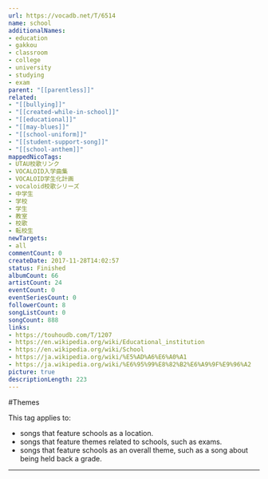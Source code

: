 ```yaml
---
url: https://vocadb.net/T/6514
name: school
additionalNames: 
- education
- gakkou
- classroom
- college
- university
- studying
- exam
parent: "[[parentless]]"
related:
- "[[bullying]]"
- "[[created-while-in-school]]"
- "[[educational]]"
- "[[may-blues]]"
- "[[school-uniform]]"
- "[[student-support-song]]"
- "[[school-anthem]]"
mappedNicoTags:
- UTAU校歌リンク
- VOCALOID入学曲集
- VOCALOID学生化計画
- vocaloid校歌シリーズ
- 中学生
- 学校
- 学生
- 教室
- 校歌
- 転校生
newTargets:
- all
commentCount: 0
createDate: 2017-11-28T14:02:57
status: Finished
albumCount: 66
artistCount: 24
eventCount: 0
eventSeriesCount: 0
followerCount: 8
songListCount: 0
songCount: 888
links: 
- https://touhoudb.com/T/1207
- https://en.wikipedia.org/wiki/Educational_institution
- https://en.wikipedia.org/wiki/School
- https://ja.wikipedia.org/wiki/%E5%AD%A6%E6%A0%A1
- https://ja.wikipedia.org/wiki/%E6%95%99%E8%82%B2%E6%A9%9F%E9%96%A2
picture: true
descriptionLength: 223
---
```


#Themes

This tag applies to:
- songs that feature schools as a location.
- songs that feature themes related to schools, such as exams.
- songs that feature schools as an overall theme, such as a song about being held back a grade.

---

